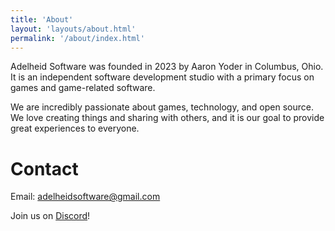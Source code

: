 ```yaml
---
title: 'About'
layout: 'layouts/about.html'
permalink: '/about/index.html'
---
```


Adelheid Software was founded in 2023 by Aaron Yoder in Columbus, Ohio. It is an independent software development studio with a primary focus on games and game-related software.

We are incredibly passionate about games, technology, and open source. We love creating things and sharing with others, and it is our goal to provide great experiences to everyone.

# Contact

Email: [adelheidsoftware@gmail.com](mailto:adelheidsoftware@gmail.com)

Join us on [Discord](https://discord.gg/8uWduVrUUa)!